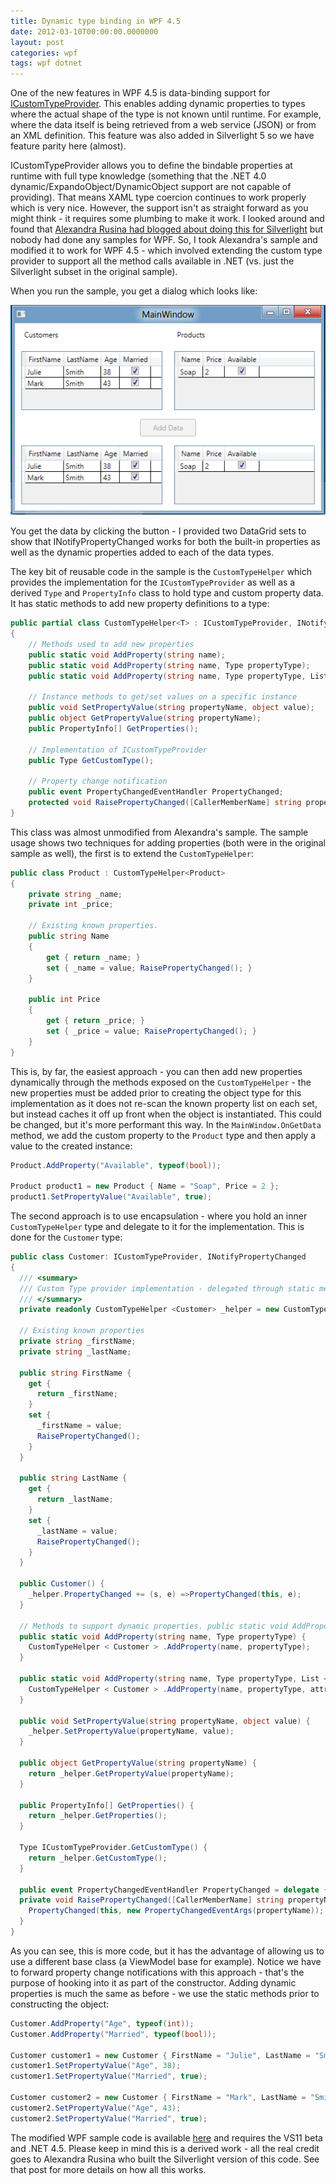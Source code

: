 ```yaml
---
title: Dynamic type binding in WPF 4.5
date: 2012-03-10T00:00:00.0000000
layout: post
categories: wpf
tags: wpf dotnet
---
```


One of the new features in WPF 4.5 is data-binding support for [ICustomTypeProvider](http://msdn.microsoft.com/en-us/library/system.reflection.icustomtypeprovider(v=vs.96).aspx "ICustomTypeProvider"). This enables adding dynamic properties to types where the actual shape of the type is not known until runtime. For example, where the data itself is being retrieved from a web service (JSON) or from an XML definition. This feature was also added in Silverlight 5 so we have feature parity here (almost).

ICustomTypeProvider allows you to define the bindable properties at runtime with full type knowledge (something that the .NET 4.0 dynamic/ExpandoObject/DynamicObject support are not capable of providing). That means XAML type coercion continues to work properly which is very nice. However, the support isn't as straight forward as you might think - it requires some plumbing to make it work. I looked around and found that [Alexandra Rusina had blogged about doing this for Silverlight](http://blogs.msdn.com/b/silverlight_sdk/archive/2011/04/25/binding-to-dynamic-properties-with-icustomtypeprovider-silverlight-5-beta.aspx) but nobody had done any samples for WPF. So, I took Alexandra's sample and modified it to work for WPF 4.5 - which involved extending the custom type provider to support all the method calls available in .NET (vs. just the Silverlight subset in the original sample).

When you run the sample, you get a dialog which looks like:

![](/images/CustomTypeProviderWpf45.png "CustomTypeProviderWpf45")

You get the data by clicking the button - I provided two DataGrid sets to show that INotifyPropertyChanged works for both the built-in properties as well as the dynamic properties added to each of the data types.

The key bit of reusable code in the sample is the `CustomTypeHelper` which provides the implementation for the `ICustomTypeProvider` as well as a derived `Type` and `PropertyInfo` class to hold type and custom property data. It has static methods to add new property definitions to a type:

```csharp
public partial class CustomTypeHelper<T> : ICustomTypeProvider, INotifyPropertyChanged
{
    // Methods used to add new properties
    public static void AddProperty(string name);
    public static void AddProperty(string name, Type propertyType);
    public static void AddProperty(string name, Type propertyType, List<Attribute> attributes);

    // Instance methods to get/set values on a specific instance
    public void SetPropertyValue(string propertyName, object value);
    public object GetPropertyValue(string propertyName);
    public PropertyInfo[] GetProperties();

    // Implementation of ICustomTypeProvider
    public Type GetCustomType();

    // Property change notification
    public event PropertyChangedEventHandler PropertyChanged;
    protected void RaisePropertyChanged([CallerMemberName] string propertyName = "");
}
```

This class was almost unmodified from Alexandra's sample. The sample usage shows two techniques for adding properties (both were in the original sample as well), the first is to extend the `CustomTypeHelper`:

```csharp
public class Product : CustomTypeHelper<Product>
{
    private string _name;
    private int _price;

    // Existing known properties.
    public string Name
    {
        get { return _name; }
        set { _name = value; RaisePropertyChanged(); }
    }

    public int Price
    {
        get { return _price; }
        set { _price = value; RaisePropertyChanged(); }
    }
}
```

This is, by far, the easiest approach - you can then add new properties dynamically through the methods exposed on the `CustomTypeHelper` - the new properties must be added prior to creating the object type for this implementation as it does not re-scan the known property list on each set, but instead caches it off up front when the object is instantiated. This could be changed, but it's more performant this way. In the `MainWindow.OnGetData` method, we add the custom property to the `Product` type and then apply a value to the created instance:

```csharp
Product.AddProperty("Available", typeof(bool));

Product product1 = new Product { Name = "Soap", Price = 2 };
product1.SetPropertyValue("Available", true);
```

The second approach is to use encapsulation - where you hold an inner `CustomTypeHelper` type and delegate to it for the implementation. This is done for the `Customer` type:

```csharp
public class Customer: ICustomTypeProvider, INotifyPropertyChanged
{
  /// <summary>
  /// Custom Type provider implementation - delegated through static methods.
  /// </summary>
  private readonly CustomTypeHelper <Customer> _helper = new CustomTypeHelper <Customer> ();

  // Existing known properties
  private string _firstName;
  private string _lastName;

  public string FirstName {
    get {
      return _firstName;
    }
    set {
      _firstName = value;
      RaisePropertyChanged();
    }
  }

  public string LastName {
    get {
      return _lastName;
    }
    set {
      _lastName = value;
      RaisePropertyChanged();
    }
  }

  public Customer() {
    _helper.PropertyChanged += (s, e) =>PropertyChanged(this, e);
  }

  // Methods to support dynamic properties. public static void AddProperty(string name) { CustomTypeHelper<Customer>.AddProperty(name); }
  public static void AddProperty(string name, Type propertyType) {
    CustomTypeHelper < Customer > .AddProperty(name, propertyType);
  }

  public static void AddProperty(string name, Type propertyType, List < Attribute > attributes) {
    CustomTypeHelper < Customer > .AddProperty(name, propertyType, attributes);
  }

  public void SetPropertyValue(string propertyName, object value) {
    _helper.SetPropertyValue(propertyName, value);
  }

  public object GetPropertyValue(string propertyName) {
    return _helper.GetPropertyValue(propertyName);
  }

  public PropertyInfo[] GetProperties() {
    return _helper.GetProperties();
  }

  Type ICustomTypeProvider.GetCustomType() {
    return _helper.GetCustomType();
  }

  public event PropertyChangedEventHandler PropertyChanged = delegate {};
  private void RaisePropertyChanged([CallerMemberName] string propertyName = "") {
    PropertyChanged(this, new PropertyChangedEventArgs(propertyName));
  }
}
```

As you can see, this is more code, but it has the advantage of allowing us to use a different base class (a ViewModel base for example). Notice we have to forward property change notifications with this approach - that's the purpose of hooking into it as part of the constructor. Adding dynamic properties is much the same as before - we use the static methods prior to constructing the object:

```csharp
Customer.AddProperty("Age", typeof(int));
Customer.AddProperty("Married", typeof(bool));

Customer customer1 = new Customer { FirstName = "Julie", LastName = "Smith" };
customer1.SetPropertyValue("Age", 38);
customer1.SetPropertyValue("Married", true);

Customer customer2 = new Customer { FirstName = "Mark", LastName = "Smith" };
customer2.SetPropertyValue("Age", 43);
customer2.SetPropertyValue("Married", true);
```

The modified WPF sample code is available [here](/samples/CustomTypeProviderSample.zip) and requires the VS11 beta and .NET 4.5. Please keep in mind this is a derived work - all the real credit goes to Alexandra Rusina who built the Silverlight version of this code. See that post for more details on how all this works.
